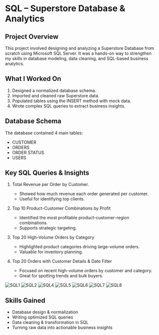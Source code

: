 # SQL – Superstore Database & Analytics
## Project Overview
This project involved designing and analyzing a Superstore Database from scratch using Microsoft SQL Server. It was a hands-on way to strengthen my skills in database modeling, data cleaning, and SQL-based business analytics.

## What I Worked On
1. Designed a normalized database schema.
2. Imported and cleaned raw Superstore data.
3. Populated tables using the INSERT method with mock data.
4. Wrote complex SQL queries to extract business insights.

 ## Database Schema
The database contained 4 main tables:
- CUSTOMER
- ORDERS
- ORDER STATUS
- USERS


## Key SQL Queries & Insights

1. Total Revenue per Order by Customer.
   -  Showed how much revenue each order generated per customer.
   -  Useful for identifying top clients.

2. Top 10 Product-Customer Combinations by Profit
   - Identified the most profitable product-customer-region combinations.
   - Supports strategic targeting.

3. Top 20 High-Volume Orders by Category
   - Highlighted product categories driving large-volume orders.
   - Valuable for inventory planning.

3. Top 20 Orders with Customer Details & Date Filter
   - Focused on recent high-volume orders by customer and category.
   - Great for spotting trends and bulk buyers.
     
![SQL1](https://github.com/user-attachments/assets/abf6d092-3a67-4a7b-9f1d-d7946c282e18)
![SQL2](https://github.com/user-attachments/assets/17162219-72e4-4091-a119-fd77f22dcc33)
![SQL4](https://github.com/user-attachments/assets/98b10924-fede-4be0-85dd-67abcb00adb2)
![SQL5](https://github.com/user-attachments/assets/3d46d340-eeef-4358-8890-18c9a3e2f886)
![SQL6](https://github.com/user-attachments/assets/9c73bb1c-1924-48f8-86a5-54bcc19e81a8)
![SQL7](https://github.com/user-attachments/assets/7b68afa5-6044-438b-8f44-916b8f65ce9f)
![SQL8](https://github.com/user-attachments/assets/dcd3b4f3-d1d9-48c4-82b5-0ec0f0762508)

## Skills Gained
- Database design & normalization
- Writing optimized SQL queries
- Data cleaning & transformation in SQL
- Turning raw data into actionable business insights
